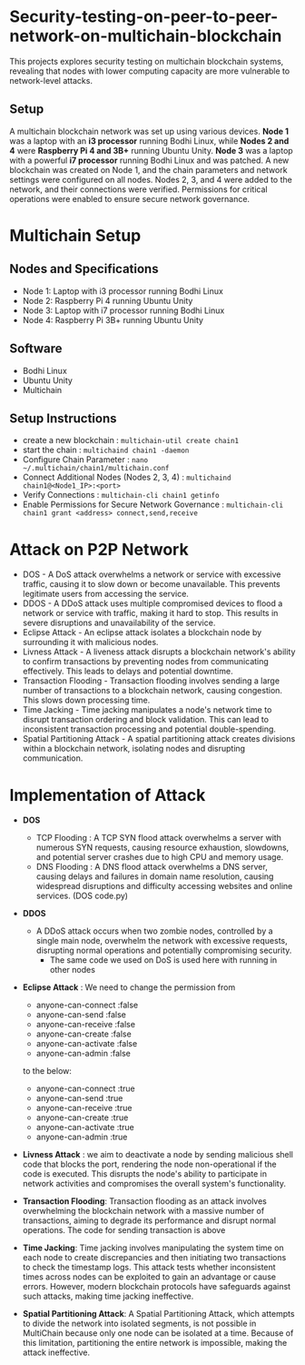 # Security-testing-on-peer-to-peer-network-on-multichain-blockchain

This projects explores security testing on multichain blockchain systems, revealing that nodes with lower computing capacity are more vulnerable to network-level attacks.

## Setup
A multichain blockchain network was set up using various devices. **Node 1** was a laptop with an **i3 processor** running Bodhi Linux, while **Nodes 2 and 4** were **Raspberry Pi 4 and 3B+** running Ubuntu Unity. **Node 3** was a laptop with a powerful **i7 processor** running Bodhi Linux and was patched. A new blockchain was created on Node 1, and the chain parameters and network settings were configured on all nodes. Nodes 2, 3, and 4 were added to the network, and their connections were verified. Permissions for critical operations were enabled to ensure secure network governance.

# Multichain Setup
## Nodes and Specifications
- Node 1: Laptop with i3 processor running Bodhi Linux
- Node 2: Raspberry Pi 4 running Ubuntu Unity
- Node 3: Laptop with i7 processor running Bodhi Linux
- Node 4: Raspberry Pi 3B+ running Ubuntu Unity

## Software
- Bodhi Linux
- Ubuntu Unity
- Multichain


## Setup Instructions
* create a new blockchain : `multichain-util create chain1`
* start the chain : `multichaind chain1 -daemon`
* Configure Chain Parameter : `nano ~/.multichain/chain1/multichain.conf`
* Connect Additional Nodes (Nodes 2, 3, 4) : `multichaind chain1@<Node1_IP>:<port>`
* Verify Connections : `multichain-cli chain1 getinfo`
* Enable Permissions for Secure Network Governance : `multichain-cli chain1 grant <address> connect,send,receive`

# Attack on P2P Network

* DOS - A DoS attack overwhelms a network or service with excessive traffic, causing it to slow down or become unavailable. This prevents legitimate users from accessing the service.
* DDOS - A DDoS attack uses multiple compromised devices to flood a network or service with traffic, making it hard to stop. This results in severe disruptions and unavailability of the service.
* Eclipse Attack - An eclipse attack isolates a blockchain node by surrounding it with malicious nodes.
* Livness Attack - A liveness attack disrupts a blockchain network's ability to confirm transactions by preventing nodes from communicating effectively. This leads to delays and potential downtime.
* Transaction Flooding - Transaction flooding involves sending a large number of transactions to a blockchain network, causing congestion. This slows down processing time.
* Time Jacking - Time jacking manipulates a node's network time to disrupt transaction ordering and block validation. This can lead to inconsistent transaction processing and potential double-spending.
* Spatial Partitioning Attack - A spatial partitioning attack creates divisions within a blockchain network, isolating nodes and disrupting communication. 

# Implementation of Attack

* **DOS**
  - TCP Flooding : A TCP SYN flood attack overwhelms a server with numerous SYN requests, causing resource exhaustion, slowdowns, and potential server crashes due to high CPU and memory usage.
  - DNS Flooding : A DNS flood attack overwhelms a DNS server, causing delays and failures in domain name resolution, causing widespread disruptions and difficulty accessing websites and online services.
    (DOS code.py)


* **DDOS**
  - A DDoS attack occurs when two zombie nodes, controlled by a single main node, overwhelm the network with excessive requests, disrupting normal operations and potentially compromising security.
    * The same code we used on DoS is used here with running in other nodes

* **Eclipse Attack** :
  We need to change the permission from
    * anyone-can-connect  	 :false
    * anyone-can-send	       :false
    * anyone-can-receive	   :false
    * anyone-can-create    	 :false
    * anyone-can-activate	   :false
    * anyone-can-admin	 	   :false 

   to the below:
    * anyone-can-connect  	 :true
    * anyone-can-send	       :true
    * anyone-can-receive	   :true
    * anyone-can-create    	 :true
    * anyone-can-activate	   :true
    * anyone-can-admin	 	   :true


* **Livness Attack** :
 we aim to deactivate a node by sending malicious shell code that blocks the port, rendering the node non-operational if the code is executed. This disrupts the node's ability to participate in network activities and compromises the overall system's functionality.

* **Transaction Flooding**: Transaction flooding as an attack involves overwhelming the blockchain network with a massive number of transactions, aiming to degrade its performance and disrupt normal operations. The code for sending transaction is above

* **Time Jacking**: Time jacking involves manipulating the system time on each node to create discrepancies and then initiating two transactions to check the timestamp logs. This attack tests whether inconsistent times across nodes can be exploited to gain an advantage or cause errors. However, modern blockchain protocols have safeguards against such attacks, making time jacking ineffective.

* **Spatial Partitioning Attack**: A Spatial Partitioning Attack, which attempts to divide the network into isolated segments, is not possible in MultiChain because only one node can be isolated at a time. Because of this limitation, partitioning the entire network is impossible, making the attack ineffective.


